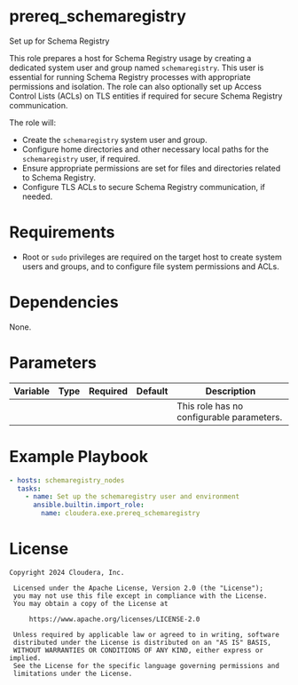 # prereq_schemaregistry

Set up for Schema Registry

This role prepares a host for Schema Registry usage by creating a dedicated system user and group named `schemaregistry`. This user is essential for running Schema Registry processes with appropriate permissions and isolation. The role can also optionally set up Access Control Lists (ACLs) on TLS entities if required for secure Schema Registry communication.

The role will:
- Create the `schemaregistry` system user and group.
- Configure home directories and other necessary local paths for the `schemaregistry` user, if required.
- Ensure appropriate permissions are set for files and directories related to Schema Registry.
- Configure TLS ACLs to secure Schema Registry communication, if needed.

# Requirements

- Root or `sudo` privileges are required on the target host to create system users and groups, and to configure file system permissions and ACLs.

# Dependencies

None.

# Parameters

| Variable | Type | Required | Default | Description |
| --- | --- | --- | --- | --- |
| | | | | This role has no configurable parameters. |

# Example Playbook

```yaml
- hosts: schemaregistry_nodes
  tasks:
    - name: Set up the schemaregistry user and environment
      ansible.builtin.import_role:
        name: cloudera.exe.prereq_schemaregistry
```

# License

```
Copyright 2024 Cloudera, Inc.

 Licensed under the Apache License, Version 2.0 (the "License");
 you may not use this file except in compliance with the License.
 You may obtain a copy of the License at

     https://www.apache.org/licenses/LICENSE-2.0

 Unless required by applicable law or agreed to in writing, software
 distributed under the License is distributed on an "AS IS" BASIS,
 WITHOUT WARRANTIES OR CONDITIONS OF ANY KIND, either express or implied.
 See the License for the specific language governing permissions and
 limitations under the License.
```
